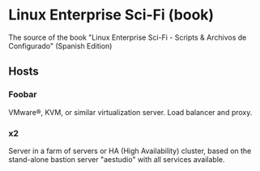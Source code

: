 # Linux Enterprise Sci-Fi (book)

The source of the book "Linux Enterprise Sci-Fi - Scripts &amp; Archivos de Configurado" (Spanish Edition)

## Hosts

### Foobar

VMware®, KVM, or similar virtualization server. Load balancer and proxy.

### x2

Server in a farm of servers or HA (High Availability) cluster, based on the stand-alone bastion server "aestudio" with all services
available.
